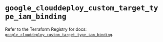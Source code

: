 # `google_clouddeploy_custom_target_type_iam_binding`

Refer to the Terraform Registry for docs: [`google_clouddeploy_custom_target_type_iam_binding`](https://registry.terraform.io/providers/hashicorp/google-beta/6.8.0/docs/resources/google_clouddeploy_custom_target_type_iam_binding).
